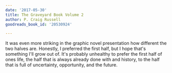 ```yaml
---
date: '2017-05-30'
title: The Graveyard Book Volume 2
author: P. Craig Russell
goodreads_book_id: '20530924'

---
```

It was even more striking in the graphic novel presentation how different the two halves are. Honestly, I preferred the first half, but I hope that's something I'll grow out of. It's probably unhealthy to prefer the first half of ones life, the half that is always already done with and history, to the half that is full of uncertainty, opportunity, and the future.
